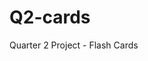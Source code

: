 # Q2-cards
Quarter 2 Project - Flash Cards


<!-- quizlet client Id
qQGwH7rCeg

quizlet secret
VccBTCCatV4yqW5C3kqyCj -->
